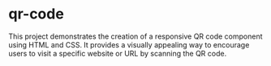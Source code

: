 # qr-code
This project demonstrates the creation of a responsive QR code component using HTML and CSS. It provides a visually appealing way to encourage users to visit a specific website or URL by scanning the QR code.
